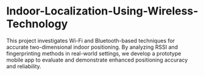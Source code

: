 # Indoor-Localization-Using-Wireless-Technology
This project investigates Wi-Fi and Bluetooth-based techniques for accurate two-dimensional indoor positioning. By analyzing RSSI and fingerprinting methods in real-world settings, we develop a prototype mobile app to evaluate and demonstrate enhanced positioning accuracy and reliability.
